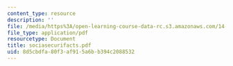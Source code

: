 ```yaml
---
content_type: resource
description: ''
file: /media/https%3A/open-learning-course-data-rc.s3.amazonaws.com/14-472-public-economics-ii-spring-2004/8d5cbdfa80f3af915a6bb394c2088532_sociasecurifacts.pdf
file_type: application/pdf
resourcetype: Document
title: sociasecurifacts.pdf
uid: 8d5cbdfa-80f3-af91-5a6b-b394c2088532
---
```

